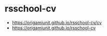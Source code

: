 # rsschool-cv
- https://origamiunit.github.io/rsschool-cv/cv
- https://origamiunit.github.io/rsschool-cv
